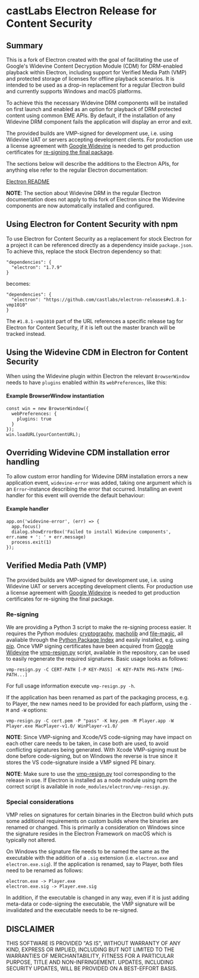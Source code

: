 # castLabs Electron Release for Content Security

## Summary

This is a fork of Electron created with the goal of facilitating the use of Google's Widevine Content Decryption Module (CDM) for DRM-enabled playback within Electron, including support for Verified Media Path (VMP) and protected storage of licenses for offline playback scenarios. It is intended to be used as a drop-in replacement for a regular Electron build and currently supports Windows and macOS platforms.

To achieve this the necessary Widevine DRM components will be installed on first launch and enabled as an option for playback of DRM protected content using common EME APIs. By default, if the installation of any Widevine DRM component fails the application will display an error and exit.

The provided builds are VMP-signed for development use, i.e. using Widevine UAT or servers accepting development clients. For production use a license agreement with [Google Widevine](http://www.widevine.com/) is needed to get production certificates for [re-signing the final package](#re-signing).
 
The sections below will describe the additions to the Electron APIs, for anything else refer to the regular Electron documentation:

[Electron README](https://github.com/electron/electron/blob/v1.8.1/README.md)

**NOTE**: The section about Widevine DRM in the regular Electron documentation does not apply to this fork of Electron since the Widevine components are now automatically installed and configured.

## Using Electron for Content Security with npm

To use Electron for Content Security as a replacement for stock Electron for a project it can be referenced directly as a dependency inside `package.json`. To achieve this, replace the stock Electron dependency so that:

```
"dependencies": {
  "electron": "1.7.9"
}
```

becomes:

```
"dependencies": {
  "electron": "https://github.com/castlabs/electron-releases#v1.8.1-vmp1010"
}
```

The `#1.8.1-vmp1010` part of the URL references a specific release tag for Electron for Content Security, if it is left out the master branch will be tracked instead.

## Using the Widevine CDM in Electron for Content Security

When using the Widevine plugin within Electron the relevant `BrowserWindow` needs to have `plugins` enabled within its `webPreferences`, like this:

#### Example BrowserWindow instantiation

```
const win = new BrowserWindow({
  webPreferences: {
    plugins: true
  }
});
win.loadURL(yourContentURL);
```

## Overriding Widevine CDM installation error handling

To allow custom error handling for Widevine DRM installation errors a new application event, ```widevine-error``` was added, taking one argument which is an ```Error```-instance describing the error that occurred. Installing an event handler for this event will override the default behaviour:

#### Example handler

```
app.on('widevine-error', (err) => {
  app.focus()
  dialog.showErrorBox('Failed to install Widevine components', err.name + ': ' + err.message)
  process.exit(1)
});
```

## Verified Media Path (VMP)

The provided builds are VMP-signed for development use, i.e. using Widevine UAT or servers accepting development clients. For production use a license agreement with [Google Widevine](http://www.widevine.com/) is needed to get production certificates for re-signing the final package.

### Re-signing

We are providing a Python 3 script to make the re-signing process easier. It requires the Python modules: [cryptography](https://pypi.python.org/pypi/cryptography), [macholib](https://pypi.python.org/pypi/macholib) and [file-magic](https://pypi.python.org/pypi/file-magic), all avaliable through the [Python Package Index](https://pypi.python.org/) and easily installed, e.g. using [pip](https://pypi.python.org/pypi/pip). Once VMP signing certificates have been acquired from [Google Widevine](http://www.widevine.com/) the [vmp-resign.py](vmp-resign.py) script, available in the repository, can be used to easily regenerate the required signatures. Basic usage looks as follows:

```
vmp-resign.py -C CERT-PATH [-P KEY-PASS] -K KEY-PATH PKG-PATH [PKG-PATH...]
```

For full usage information execute `vmp-resign.py -h`.

If the application has been renamed as part of the packaging process, e.g. to Player, the new names need to be provided for each platform, using the `-M` and `-W` options:

```
vmp-resign.py -C cert.pem -P "pass" -K key.pem -M Player.app -W Player.exe MacPlayer-v1.0/ WinPlayer-v1.0/
```

**NOTE**: Since VMP-signing and Xcode/VS code-signing may have impact on each other care needs to be taken, in case both are used, to avoid conflicting signatures being generated. With Xcode VMP-signing must be done before code-signing, but on Windows the reverse is true since it stores the VS code-signature inside a VMP signed PE binary.

**NOTE**: Make sure to use the [vmp-resign.py](vmp-resign.py) tool corresponding to the release in use. If Electron is installed as a node module using npm the correct script is available in `node_modules/electron/vmp-resign.py`.

### Special considerations

VMP relies on signatures for certain binaries in the Electron build which puts some additional requirements on custom builds where the binaries are renamed or changed. This is primarily a consideration on Windows since the signature resides in the Electron Framework on macOS which is typically not altered.

On Windows the signature file needs to be named the same as the executable with the addition of a `.sig` extension (i.e. `electron.exe` and `electron.exe.sig`). If the application is renamed, say to Player, both files need to be renamed as follows:

```
electron.exe -> Player.exe
electron.exe.sig -> Player.exe.sig
```

In addition, if the executable is changed in any way, even if it is just adding meta-data or code-signing the executable, the VMP signature will be invalidated and the executable needs to be re-signed.

## DISCLAIMER

THIS SOFTWARE IS PROVIDED "AS IS", WITHOUT WARRANTY OF ANY KIND, EXPRESS OR IMPLIED, INCLUDING BUT NOT LIMITED TO THE WARRANTIES OF MERCHANTABILITY, FITNESS FOR A PARTICULAR PURPOSE, TITLE AND NON-INFRINGEMENT. UPDATES, INCLUDING SECURITY UPDATES, WILL BE PROVIDED ON A BEST-EFFORT BASIS.
